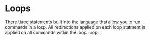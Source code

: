 # Loops

There three statements built into the language that allow you to run commands in a loop. All redirections applied on each loop statment is applied on all commands within
the loop. loopi 
